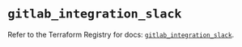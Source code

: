 # `gitlab_integration_slack`

Refer to the Terraform Registry for docs: [`gitlab_integration_slack`](https://registry.terraform.io/providers/gitlabhq/gitlab/17.0.1/docs/resources/integration_slack).
